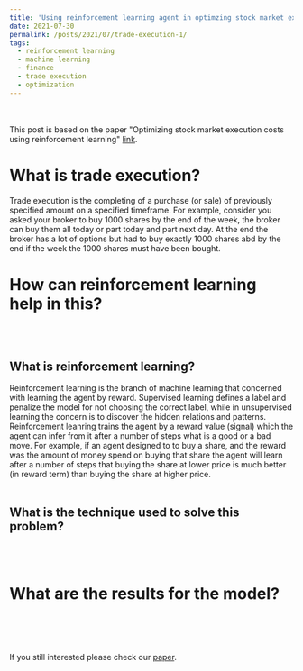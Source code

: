 ```yaml
---
title: 'Using reinforcement learning agent in optimzing stock market execution costs'
date: 2021-07-30
permalink: /posts/2021/07/trade-execution-1/
tags:
  - reinforcement learning
  - machine learning
  - finance
  - trade execution
  - optimization
---
```


<br> <br>
This post is based on the paper "Optimizing stock market execution costs using reinforcement learning" [link](http://abdulrahman93.github.io/files/Optimizing-stock-Ahmed.pdf).

What is trade execution?
======
Trade execution is the completing of a purchase (or sale) of previously specified amount on a specified timeframe. For example, consider you asked your broker to buy 1000 shares by the end of the week, the broker can buy them all today or part today and part next day. At the end the broker has a lot of options but had to buy exactly 1000 shares abd by the end if the week the 1000 shares must have been bought.


How can reinforcement learning help in this?
======
<br><br>

What is reinforcement learning?
------

Reinforcement learning is the branch of machine learning that concerned with learning the agent by reward. Supervised learning defines a label and penalize the model for not choosing the correct label, while in unsupervised learning the concern is to discover the hidden relations and patterns. Reinforcement leanring trains the agent by a reward value (signal) which the agent can infer from it after a number of steps what is a good or a bad move. For example, if an agent designed to to buy a share, and the reward was the amount of money spend on buying that share the agent will learn after a number of steps that buying the share at lower price is much better (in reward term) than buying the share at higher price.
<br><br>

What is the technique used to solve this problem?
------

<br><br>

What are the results for the model?
======

<br><br>
<br><br>
If you still interested please check our [paper](http://abdulrahman93.github.io/files/Optimizing-stock-Ahmed.pdf).
